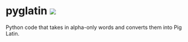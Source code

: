 # pyglatin ![](https://img.shields.io/travis/rbstrachan/pyglatin.svg)
Python code that takes in alpha-only words and converts them into Pig Latin.
